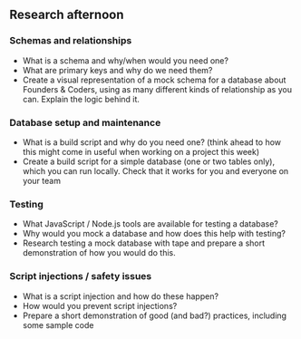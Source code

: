 ## Research afternoon

### Schemas and relationships
  - What is a schema and why/when would you need one?
  - What are primary keys and why do we need them?
  - Create a visual representation of a mock schema for a database about Founders & Coders, using as many different kinds of relationship as you can. Explain the logic behind it.

### Database setup and maintenance
  - What is a build script and why do you need one? (think ahead to how this might come in useful when working on a project this week)
  - Create a build script for a simple database (one or two tables only), which you can run locally. Check that it works for you and everyone on your team

### Testing
  - What JavaScript / Node.js tools are available for testing a database?
  - Why would you mock a database and how does this help with testing?
  - Research testing a mock database with tape and prepare a short demonstration of how you would do this. 

### Script injections / safety issues
  - What is a script injection and how do these happen?
  - How would you prevent script injections?
  - Prepare a short demonstration of good (and bad?) practices, including some sample code
